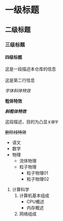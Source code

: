 # 一级标题
## 二级标题
### 三级标题
#### 四级标题

这是一段描述本仓库的信息<br><br>
这是第二行信息

*字体斜体特效*

**粗体特效**

***斜粗体特效***

这段描述，目的为凸显`关键字`

~~删除线特效~~

* 语文
* 数学
* 物理
  * 流体物理
  * 粒子物理
    * 粒子物理01
    * 粒子物理02

1. 计算科学
   1. 计算机基本组成
      * CPU概述
      * 内存概述
   2. 网络组成
